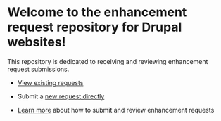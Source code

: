 # Welcome to the enhancement request repository for Drupal websites! 

This repository is dedicated to receiving and reviewing enhancement request submissions. 

* [View existing requests]([https://github.com/orgs/emory-libraries/projects/6])

* Submit a [new request directly](https://github.com/emory-libraries/web-enhance/issues/new?assignees=&labels=&template=feature_request.md&title=)

* [Learn more](https://github.com/emory-libraries/web-enhance/wiki) about how to submit and review enhancement requests


